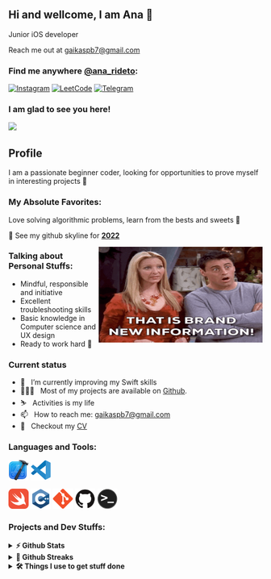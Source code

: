 ## Hi and wellcome, I am Ana 👋
Junior iOS developer

Reach me out at gaikaspb7@gmail.com
### Find me anywhere [@ana_rideto](https://t.me/ana_rideto):

[![Instagram](https://img.shields.io/badge/Instagram-%23E4405F.svg?style=for-the-badge&logo=Instagram&logoColor=white)](https://www.instagram.com/ana.rideto/)
[![LeetCode](https://img.shields.io/badge/LeetCode-000000?style=for-the-badge&logo=LeetCode&logoColor=#d16c06)](https://leetcode.com/Ana_rideto/)
[![Telegram](https://img.shields.io/badge/Telegram-2CA5E0?style=for-the-badge&logo=telegram&logoColor=white)](https://t.me/ana_rideto)

### I am glad to see you here!
![](https://visitor-badge.glitch.me/badge?page_id=Ana-rideto.Ana-rideto&left_color=red&right_color=black)

## Profile

I am a passionate beginner coder, looking for opportunities to prove myself in interesting projects 🧩

### My Absolute Favorites:
Love solving algorithmic problems, learn from the bests and sweets 🍩

🌇 See my github skyline for [**2022**](https://skyline.github.com/Ana-rideto/2022)

<img align="right" height="190" width="325" alt="" src="https://raw.githubusercontent.com/Ana-rideto/Ana-rideto/main/resourses/giphy.gif" />

### Talking about Personal Stuffs:

* Mindful, responsible and initiative
* Excellent troubleshooting skills
* Basic knowledge in Computer science and UX design
* Ready to work hard 🦾



### Current status

- 🚀 &nbsp; I’m currently improving my Swift skills
- 👨🏻‍💻 &nbsp; Most of my projects are available on [Github](https://github.com/Ana-rideto?tab=repositories).
- ⛷ &nbsp; Activities is my life
- 📫 &nbsp; How to reach me: gaikaspb7@gmail.com
- 📝 &nbsp; Checkout my [CV](https://ana-rideto.github.io/CV/)

### Languages and Tools:

<code><img height="40" src="https://raw.githubusercontent.com/github/explore/80688e429a7d4ef2fca1e82350fe8e3517d3494d/topics/xcode/xcode.png" alt="xcode"></code>
<code><img height="40" src="https://raw.githubusercontent.com/devicons/devicon/master/icons/vscode/vscode-original.svg" alt="vscode"></code>

<code><img height="40" src="https://raw.githubusercontent.com/github/explore/80688e429a7d4ef2fca1e82350fe8e3517d3494d/topics/swift/swift.png" alt="swift"></code>
<code><img height="40" src="https://raw.githubusercontent.com/github/explore/80688e429a7d4ef2fca1e82350fe8e3517d3494d/topics/cpp/cpp.png" alt="cpp"></code>
<code><img height="40" src="https://raw.githubusercontent.com/devicons/devicon/master/icons/git/git-original.svg" alt="git"></code>
<code><img height="40" src="https://raw.githubusercontent.com/devicons/devicon/master/icons/github/github-original.svg" alt="github"></code>
<code><img height="40" src="https://raw.githubusercontent.com/github/explore/80688e429a7d4ef2fca1e82350fe8e3517d3494d/topics/terminal/terminal.png" alt="terminal"></code>

### Projects and Dev Stuffs:

<details>
  <summary><b>⚡️ Github Stats</b></summary>
  <br />
  <img height="180em" src="https://github-readme-stats.vercel.app/api?username=Ana-rideto&show_icons=true&hide_border=true&&count_private=true&include_all_commits=true" />
  <img height="180em" src="https://github-readme-stats.vercel.app/api/top-langs/?username=Ana-rideto&exclude_repo=KNN-Image-Classification&show_icons=true&hide_border=true&layout=compact&langs_count=8"/>
</details>

<details>	
  <summary><b>🚀 Github Streaks</b></summary>

  <br />
  <img height="180em" src="https://github-readme-streak-stats.herokuapp.com/?user=Ana-rideto&hide_border=true" />
</details>

<details>
  <br/>
  <summary><b>🛠 Things I use to get stuff done</b></summary>
  	<ul>
  	    <li><b>OS:</b> MacOS Monterey 12.5</li>
	    <li><b>Laptop: </b> MacBookPro 16" 2015 Intel Core i7</li>
	    <li><b>Code Editor:</b>
        <ul>
          <li>VSCode - The best editor out there</li>
          <li>Xcode - Every project needs its colors</li>
        </ul>
	    <br/>
	</ul>	
</details>

<div align="center">

</div>
